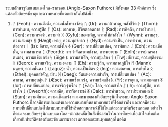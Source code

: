 ระบบอักษรรูนิกแบบแองโกล-ซากซอน (Anglo-Saxon Futhorc) มีทั้งหมด 33 ตัวอักษร ซึ่งแต่ละตัวอักษรมีธาตุและความหมายที่แตกต่างกันไปดังนี้:

1. ᚠ (Feoh) : ความมั่งคั่ง, ความมั่งคั่งทางวัสดุ
ᚢ (Ur): ความกล้าหาญ, พลังชีวิต
ᚦ (Thorn): การค้นพบ, ความรู้สึก
ᚩ (Os): เอกภาพ, ชีวิตตลอดกาล
ᚱ (Rad): การคิดถึง, การอธิบาย
ᚳ (Cen): ความทรงจำ, ความจำ
ᚷ (Gyfu): ของขวัญ, ความให้กำลังใจ
ᚹ (Wynn): ความสุข, ความสงบสุข
ᚻ (Hægl): พายุ, ความทุกข์ยาก
ᚾ (Nyd): ความจำเป็น, การทำงาน, ความต้องการ
ᛁ (Is): อิสระ, ความตั้งใจ
ᛄ (Ger): การเปลี่ยนแปลง, การพัฒนา
ᛇ (Eoh): ความเชื่อมั่น, ความสามารถ
ᛈ (Peorth): การกำจัดความกังวล, การพยายาม
ᛉ (Eolh): การปกครองตนเอง, ความแข็งแกร่ง
ᛋ (Sigel): ความสำเร็จ, ความรุ่งเรือง
ᛏ (Tiw): ชัยชนะ, ความยุติธรรม
ᛒ (Beorc): ความเจริญ, ความงดงาม
ᛖ (Eh): ความรู้สึก, ความภาคภูมิใจ
ᛗ (Mann): มนุษย์, ความมั่นคง
ᛚ (Laguz): น้ำ, ความเป็นมิตร
ᛝ (Ing): ความอดทน, การเติบโต
ᛟ (Ethel): บุคคลสำคัญ, บ้าน
ᛞ (Daeg): วันแห่งความสำเร็จ, การเปลี่ยนแปลง
ᚪ (Ac): อากาศ, ความอบอุ่น
ᚫ (Æsc): ความแข็งแกร่ง, ความเข้มแข็ง
ᚣ (Yr): การดูแล, ความเมตตา
ᛡ (Ior): การเปลี่ยนแปลง, การเจริญรุ่งเรือง
ᛠ (Ear): โลก, ความเข้าใจ
ᛢ (Ih): ความรู้สึก, การเข้าใจ
ᛣ (Cweorth): ความคิด, การวิเคราะห์
ᛤ (Calc): การคำนวณ, การประมวลผล
ᛥ (Stan): ความมั่นคง, ความแข็งแกร่ง
ความหมายของตัวอักษรรูนิกในระบบ Anglo-Saxon Futhorc นี้อาจมีการแปลงแต่งและความหมายที่หลากหลายกว่าที่ได้กล่าวถึง และอาจมีความหมายที่เปลี่ยนแปลงไปตามบทบาทที่ใช้หรือสถานการณ์ที่ใช้ในแต่ละสถานที่หรือชนกลอต อย่างไรก็ตาม ระบบอักษรรูนิกแบบแองโกล-ซากซอนนี้เป็นสิ่งที่น่าสนใจในการศึกษาเพื่อเข้าใจเพิ่มเติมเกี่ยวกับประวัติศาสตร์และวัฒนธรรมของชนกลอตและชนพุทธสกุลในอดีต
